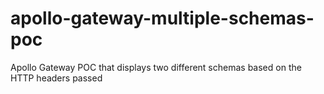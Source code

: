 # apollo-gateway-multiple-schemas-poc
Apollo Gateway POC that displays two different schemas based on the HTTP headers passed
